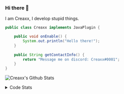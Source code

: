 ### Hi there 👋

I am Creaxx, I develop stupid things. 

```java
public class Creaxx implements JavaPlugin {

    public void onEnable() {
        System.out.println("Hello there!");
    }
    
    public String getContactInfo() {
        return "Message me on discord: Creaxx#0001";
    }
}
```

![Creaxx's Github Stats](https://github-readme-stats.vercel.app/api?username=CreaxxOG&show_icons=true&theme=dark&count_private=true)

<details>
  <summary>Code Stats</summary>

<!--START_SECTION:waka-->
![Lines of code](https://img.shields.io/badge/From%20Hello%20World%20I%27ve%20Written-28779%20lines%20of%20code-blue)

**🐱 My GitHub Data** 

> 🏆 212 Contributions in the Year 2021
 > 
> 📦 372.5 kB Used in GitHub's Storage 
 > 
> 🚫 Not Opted to Hire
 > 
> 📜 1 Public Repository 
 > 
> 🔑 4 Private Repositories  
 > 
**I'm an Early 🐤** 

```text
🌞 Morning    24 commits     ███░░░░░░░░░░░░░░░░░░░░░░   14.04% 
🌆 Daytime    65 commits     █████████░░░░░░░░░░░░░░░░   38.01% 
🌃 Evening    77 commits     ███████████░░░░░░░░░░░░░░   45.03% 
🌙 Night      5 commits      ░░░░░░░░░░░░░░░░░░░░░░░░░   2.92%

```
📅 **I'm Most Productive on Saturday** 

```text
Monday       27 commits     ████░░░░░░░░░░░░░░░░░░░░░   15.79% 
Tuesday      17 commits     ██░░░░░░░░░░░░░░░░░░░░░░░   9.94% 
Wednesday    20 commits     ███░░░░░░░░░░░░░░░░░░░░░░   11.7% 
Thursday     12 commits     █░░░░░░░░░░░░░░░░░░░░░░░░   7.02% 
Friday       26 commits     ███░░░░░░░░░░░░░░░░░░░░░░   15.2% 
Saturday     36 commits     █████░░░░░░░░░░░░░░░░░░░░   21.05% 
Sunday       33 commits     ████░░░░░░░░░░░░░░░░░░░░░   19.3%

```


📊 **This Week I Spent My Time On** 

```text
💬 Programming Languages: 
Java                     3 hrs 42 mins       ██████████████████████░░░   90.84% 
XML                      16 mins             █░░░░░░░░░░░░░░░░░░░░░░░░   6.88% 
YAML                     5 mins              ░░░░░░░░░░░░░░░░░░░░░░░░░   2.25% 
Git Config               0 secs              ░░░░░░░░░░░░░░░░░░░░░░░░░   0.03% 
Other                    0 secs              ░░░░░░░░░░░░░░░░░░░░░░░░░   0.0%

🔥 Editors: 
IntelliJ                 4 hrs 5 mins        █████████████████████████   100.0%

```

**I Mostly Code in Java** 

```text
Java                     5 repos             ████████████████████░░░░░   83.33% 
EJS                      1 repo              ████░░░░░░░░░░░░░░░░░░░░░   16.67%

```



 Last Updated on 01/11/2021
<!--END_SECTION:waka-->
</details>
